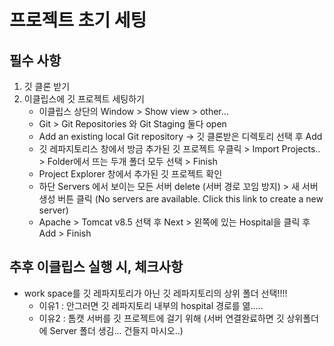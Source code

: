 # 프로젝트 초기 세팅

## 필수 사항
1. 깃 클론 받기
2. 이클립스에 깃 프로젝트 세팅하기
    - 이클립스 상단의 Window > Show view > other...
    - Git > Git Repositories 와 Git Staging 둘다 open
    - Add an existing local Git repository -> 깃 클론받은 디렉토리 선택 후 Add
    - 깃 레파지토리스 창에서 방금 추가된 깃 프로젝트 우클릭 > Import Projects.. > Folder에서 뜨는 두개 폴더 모두 선택 > Finish
    - Project Explorer 창에서 추가된 깃 프로젝트 확인
    - 하단 Servers 에서 보이는 모든 서버 delete (서버 경로 꼬임 방지) > 새 서버 생성 버튼 클릭 (No servers are available. Click this link to create a new server)
    - Apache > Tomcat v8.5 선택 후 Next > 왼쪽에 있는 Hospital을 클릭 후 Add > Finish


## 추후 이클립스 실행 시, 체크사항
- work space를 깃 레파지토리가 아닌 깃 레파지토리의 상위 폴더 선택!!!!
    - 이유1 : 안그러면 깃 레파지토리 내부의 hospital 경로를 엶.....
    - 이유2 : 톰캣 서버를 깃 프로젝트에 걸기 위해 (서버 연결완료하면 깃 상위폴더에  Server 폴더 생김... 건들지 마시오..)

